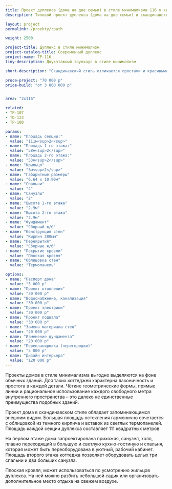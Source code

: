 ```yaml
---
title: Проект дуплекса (дома на две семьи) в стиле минимализма 116 м кв
description: Типовой проект дуплекса (дома на две семьи) в скандинавском стиле минимализма, из кирпича, газобетона или пеноблока. Площадь секции&#58; 116 м.кв.

layout: project
permalink: /proekty/:path

weight: 2500

project-title: Дуплекс в стиле минимализм
project-catalog-title: Современный дуплекс
project-name: TP-116
tiny-description: Двухэтажный таунхаус в стиле минимализм

short-description: "Скандинавский стиль отличается простыми и красивыми формами, комфортабелен и уютен. Термопанели из светлой древесины на фоне темных фасадов создают контраст, который позволит дому выделиться на общем фоне природы. Минимализм дуплекса прослеживается и в планировке – все внутреннее пространство используется с максимальной пользой. Окна больших размеров обрамляют светлые и уютные спальни, из которых можно любоваться садом."

proce-project: "70 000 р"
price-build: "от 3 860 000 р"


area: "2x116"

related:
- TP-107
- TD-123
- TP-100

params:
- name: "Площадь секции:"
  value: "111м<sup>2</sup>"
- name: "Площадь 1-го этажа:"
  value: "58м<sup>2</sup>"
- name: "Площадь 2-го этажа:"
  value: "53м<sup>2</sup>"
- name: "Крыльцо"
  value: "5м<sup>2</sup>"
- name: "Габаритные размеры"
  value: "6.64 x 10.90м"
- name: "Спальни"
  value: "4"
- name: "Санузлы"
  value: "2"
- name: "Высота 1-го этажа"
  value: "2.9м"
- name: "Высота 2-го этажа"
  value: "2.9м"
- name: "Фундамент"
  value: "Сборный ж/б"
- name: "Конструкция стен"
  value: "Кирпич 380мм"
- name: "Перекрытия"
  value: "Сборные ж/б"
- name: "Покрытие кровли"
  value: "Плоская кровля"
- name: "Облицовка стен"
  value: "Термопанель"

options:
- name: "Паспорт дома"
  value: "5 000 р"
- name: "Проект отопления"
  value: "30 000 р"
- name: "Водоснабжение, канализация"
  value: "30 000 р"
- name: "Проект электрики"
  value: "30 000 р"
- name: "Проект подвала"
  value: "30 000 р"
- name: "Замена материала стен"
  value: "20 000 р"
- name: "Изменение фундамента"
  value: "20 000 р"
- name: "Перепланировка (перегородки)"
  value: "5 000 р"
- name: "Дизайн интерьера"
  value: "120 000 р"
---
```

Проекты домов в стиле минимализма выгодно выделяются на фоне обычных зданий. Для таких коттеджей характерна лаконичность и простота в каждой детали. Чёткие геометрические формы, прямые линии и рациональное использование каждого свободного метра внутреннего пространства – это далеко не единственные преимущества подобных зданий.

Проект дома в скандинавском стиле обладает запоминающимся внешним видом. Большая площадь остекления гармонично сочетается с облицовкой из темного кирпича и вставок из светлых термопанелей. Площадь каждой секции дуплекса составляет 111 квадратных метров.

На первом этаже дома запроектирована прихожая, санузел, холл, плавно переходящий в большую и светлую кухню-гостиную и спальня, которая может быть переоборудована в уютный, рабочий кабинет. Площадь второго этажа коттеджа позволяет оборудовать целых три спальни и два больших санузла.

Плоская кровля, может использоваться по усмотрению жильцов дуплекса. На ней можно разбить небольшой садик или организовать дополнительное место отдыха на свежем воздухе.